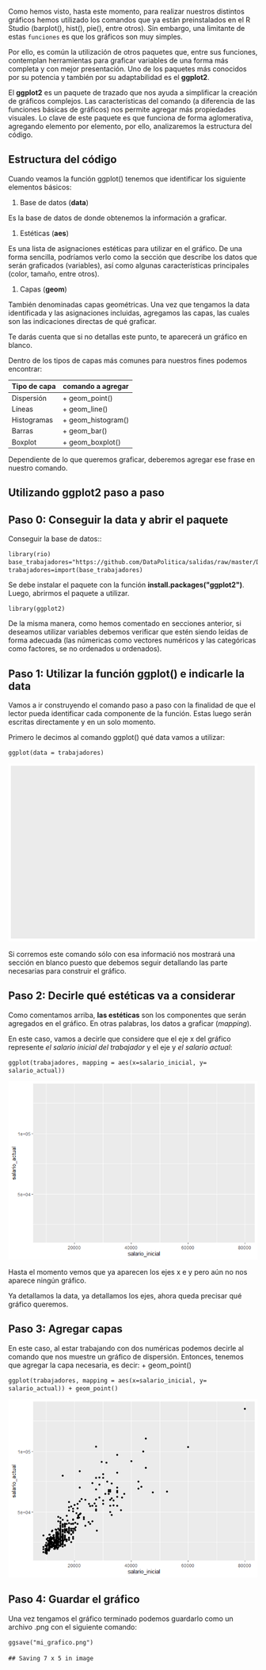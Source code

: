 Como hemos visto, hasta este momento, para realizar nuestros distintos
gráficos hemos utilizado los comandos que ya están preinstalados en el R
Studio (barplot(), hist(), pie(), entre otros). Sin embargo, una
limitante de estas `funciones` es que los gráficos son muy simples.

Por ello, es común la utilización de otros paquetes que, entre sus
funciones, contemplan herramientas para graficar variables de una forma
más completa y con mejor presentación. Uno de los paquetes más conocidos
por su potencia y también por su adaptabilidad es el **ggplot2**.

El **ggplot2** es un paquete de trazado que nos ayuda a simplificar la
creación de gráficos complejos. Las características del comando (a
diferencia de las funciones básicas de gráficos) nos permite agregar más
propiedades visuales. Lo clave de este paquete es que funciona de forma
aglomerativa, agregando elemento por elemento, por ello, analizaremos la
estructura del código.

Estructura del código
---------------------

Cuando veamos la función ggplot() tenemos que identificar los siguiente
elementos básicos:

1.  Base de datos (**data**)

Es la base de datos de donde obtenemos la información a graficar.

1.  Estéticas (**aes**)

Es una lista de asignaciones estéticas para utilizar en el gráfico. De
una forma sencilla, podríamos verlo como la sección que describe los
datos que serán graficados (variables), así como algunas características
principales (color, tamaño, entre otros).

1.  Capas (**geom**)

También denominadas capas geométricas. Una vez que tengamos la data
identificada y las asignaciones incluidas, agregamos las capas, las
cuales son las indicaciones directas de qué graficar.

Te darás cuenta que si no detallas este punto, te aparecerá un gráfico
en blanco.

Dentro de los tipos de capas más comunes para nuestros fines podemos
encontrar:

<table>
<thead>
<tr class="header">
<th>Tipo de capa</th>
<th>comando a agregar</th>
</tr>
</thead>
<tbody>
<tr class="odd">
<td>Dispersión</td>
<td>+ geom_point()</td>
</tr>
<tr class="even">
<td>Líneas</td>
<td>+ geom_line()</td>
</tr>
<tr class="odd">
<td>Histogramas</td>
<td>+ geom_histogram()</td>
</tr>
<tr class="even">
<td>Barras</td>
<td>+ geom_bar()</td>
</tr>
<tr class="odd">
<td>Boxplot</td>
<td>+ geom_boxplot()</td>
</tr>
</tbody>
</table>

Dependiente de lo que queremos graficar, deberemos agregar ese frase en
nuestro comando.

Utilizando ggplot2 paso a paso
------------------------------

Paso 0: Conseguir la data y abrir el paquete
--------------------------------------------

Conseguir la base de datos::

    library(rio)
    base_trabajadores="https://github.com/DataPolitica/salidas/raw/master/Data/trabajadores.sav"
    trabajadores=import(base_trabajadores)

Se debe instalar el paquete con la función
**install.packages("ggplot2")**. Luego, abrirmos el paquete a utilizar.

    library(ggplot2)

De la misma manera, como hemos comentado en secciones anterior, si
deseamos utilizar variables debemos verificar que estén siendo leídas de
forma adecuada (las númericas como vectores numéricos y las categóricas
como factores, se no ordenados u ordenados).

Paso 1: Utilizar la función ggplot() e indicarle la data
--------------------------------------------------------

Vamos a ir construyendo el comando paso a paso con la finalidad de que
el lector pueda identificar cada componente de la función. Estas luego
serán escritas directamente y en un solo momento.

Primero le decimos al comando ggplot() qué data vamos a utilizar:

    ggplot(data = trabajadores)

![](5-1-ggplot_files/figure-markdown_strict/unnamed-chunk-3-1.png)

Si corremos este comando sólo con esa informació nos mostrará una
sección en blanco puesto que debemos seguir detallando las parte
necesarias para construir el gráfico.

Paso 2: Decirle qué estéticas va a considerar
---------------------------------------------

Como comentamos arriba, **las estéticas** son los componentes que serán
agregados en el gráfico. En otras palabras, los datos a graficar
(*mapping*).

En este caso, vamos a decirle que considere que el eje x del gráfico
represente *el salario inicial del trabajador* y el eje y *el salario
actual*:

    ggplot(trabajadores, mapping = aes(x=salario_inicial, y= salario_actual))

![](5-1-ggplot_files/figure-markdown_strict/unnamed-chunk-4-1.png)

Hasta el momento vemos que ya aparecen los ejes x e y pero aún no nos
aparece ningún gráfico.

Ya detallamos la data, ya detallamos los ejes, ahora queda precisar qué
gráfico queremos.

Paso 3: Agregar capas
---------------------

En este caso, al estar trabajando con dos numéricas podemos decirle al
comando que nos muestre un gráfico de dispersión. Entonces, tenemos que
agregar la capa necesaria, es decir: + geom\_point()

    ggplot(trabajadores, mapping = aes(x=salario_inicial, y= salario_actual)) + geom_point()

![](5-1-ggplot_files/figure-markdown_strict/unnamed-chunk-5-1.png)

Paso 4: Guardar el gráfico
--------------------------

Una vez tengamos el gráfico terminado podemos guardarlo como un archivo
.png con el siguiente comando:

    ggsave("mi_grafico.png")

    ## Saving 7 x 5 in image
